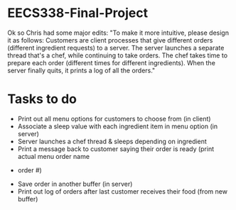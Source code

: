 # EECS338-Final-Project

Ok so Chris had some major edits:
"To make it more intuitive, please design it as follows: Customers are client processes that give different orders (different ingredient
requests) to a server. The server launches a separate thread that's a chef, while continuing to take orders. The chef takes time to
prepare each order (different times for different ingredients). When the server finally quits, it prints a log of all the orders."

# Tasks to do
* Print out all menu options for customers to choose from (in client)
* Associate a sleep value with each ingredient item in menu option (in server)
* Server launches a chef thread & sleeps depending on ingredient
* Print a message back to customer saying their order is ready (print actual menu order name
+ order #)
* Save order in another buffer (in server)
* Print out log of orders after last customer receives their food (from new buffer)

